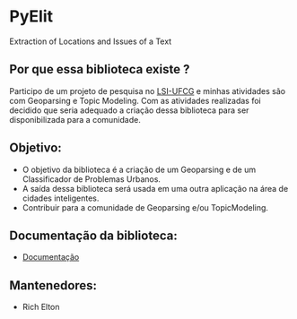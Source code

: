 # PyElit
Extraction of Locations and Issues of a Text

## Por que essa biblioteca existe ?
Participo de um projeto de pesquisa no [LSI-UFCG](https://sites.google.com/view/lsi-ufcg) e minhas atividades são com Geoparsing e Topic Modeling. Com as atividades realizadas foi decidido que seria adequado a criação dessa biblioteca para ser disponibilizada para a comunidade.

## Objetivo:

- O objetivo da biblioteca é a criação de um Geoparsing e de um Classificador de Problemas Urbanos.
- A saída dessa biblioteca será usada em uma outra aplicação na área de cidades inteligentes.
- Contribuir para a comunidade de Geoparsing e/ou TopicModeling.

## Documentação da biblioteca:

- [Documentação](docs/index.md)

## Mantenedores:

- Rich Elton
